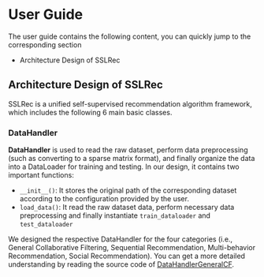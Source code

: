 # User Guide
The user guide contains the following content, you can quickly jump to the corresponding section

+ Architecture Design of SSLRec

## Architecture Design of SSLRec
SSLRec is a unified self-supervised recommendation algorithm framework, 
which includes the following 6 main basic classes.
### DataHandler
**DataHandler** is used to read the raw dataset, perform data preprocessing (such as converting to a sparse matrix format), and finally organize the data into a DataLoader for training and testing.
In our design, it contains two important functions:
+ ```__init__()```: It stores the original path of the corresponding dataset according to the configuration provided by the user.
+ ```load_data()```: It read the raw dataset data, perform necessary data preprocessing and finally instantiate ```train_dataloader``` and ```test_dataloader```

We designed the respective DataHandler for the four categories (i.e., General Collaborative Filtering, Sequential Recommendation, Multi-behavior Recommendation, 
Social Recommendation). You can get a more detailed understanding by reading the source code of [DataHandlerGeneralCF](https://github.com/HKUDS/SSLRec/blob/main/data_utils/data_handler_general_cf.py).